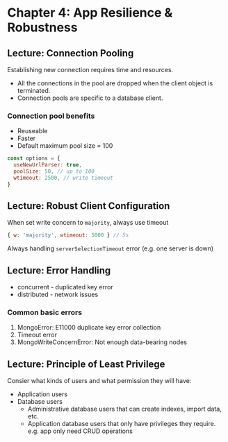 # Chapter 4: App Resilience & Robustness

## Lecture: Connection Pooling

Establishing new connection requires time and resources.

* All the connections in the pool are dropped when the client object is terminated.
* Connection pools are specific to a database client.

### Connection pool benefits

* Reuseable
* Faster
* Default maximum pool size = 100

```javascript
const options = {
  useNewUrlParser: true,
  poolSize: 50, // up to 100
  wtimeout: 2500, // write timeout
}
```

## Lecture: Robust Client Configuration

When set write concern to `majority`, always use timeout

```javascript
{ w: 'majority', wtimeout: 5000 } // 5s
```

Always handling `serverSelectionTimeout` error (e.g. one server is down)

## Lecture: Error Handling

* concurrent - duplicated key error
* distributed - network issues

### Common basic errors

1. MongoError: E11000 duplicate key error collection
1. Timeout error
1. MongoWriteConcernError: Not enough data-bearing nodes

## Lecture: Principle of Least Privilege

Consier what kinds of users and what permission they will have:

* Application users
* Database users
  * Administrative database users that can create indexes, import data, etc.
  * Application database users that only have privileges they require. e.g. app only need CRUD operations

